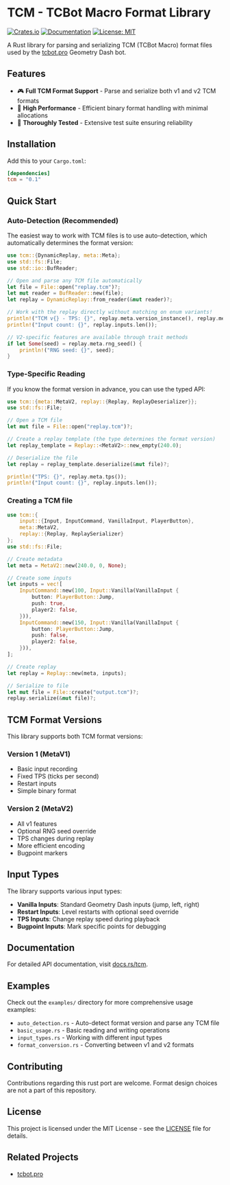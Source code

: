 # TCM - TCBot Macro Format Library

[![Crates.io](https://img.shields.io/crates/v/tcm.svg)](https://crates.io/crates/tcm)
[![Documentation](https://docs.rs/tcm/badge.svg)](https://docs.rs/tcm)
[![License: MIT](https://img.shields.io/badge/License-MIT-yellow.svg)](https://opensource.org/licenses/MIT)

A Rust library for parsing and serializing TCM (TCBot Macro) format files used by the [tcbot.pro](https://tcbot.pro) Geometry Dash bot.

## Features

- 🎮 **Full TCM Format Support** - Parse and serialize both v1 and v2 TCM formats
- 🚀 **High Performance** - Efficient binary format handling with minimal allocations
- 🧪 **Thoroughly Tested** - Extensive test suite ensuring reliability

## Installation

Add this to your `Cargo.toml`:

```toml
[dependencies]
tcm = "0.1"
```

## Quick Start

### Auto-Detection (Recommended)

The easiest way to work with TCM files is to use auto-detection, which automatically determines the format version:

```rust
use tcm::{DynamicReplay, meta::Meta};
use std::fs::File;
use std::io::BufReader;

// Open and parse any TCM file automatically
let file = File::open("replay.tcm")?;
let mut reader = BufReader::new(file);
let replay = DynamicReplay::from_reader(&mut reader)?;

// Work with the replay directly without matching on enum variants!
println!("TCM v{} - TPS: {}", replay.meta.version_instance(), replay.meta.tps());
println!("Input count: {}", replay.inputs.len());

// V2-specific features are available through trait methods
if let Some(seed) = replay.meta.rng_seed() {
    println!("RNG seed: {}", seed);
}
```

### Type-Specific Reading

If you know the format version in advance, you can use the typed API:

```rust
use tcm::{meta::MetaV2, replay::{Replay, ReplayDeserializer}};
use std::fs::File;

// Open a TCM file
let mut file = File::open("replay.tcm")?;

// Create a replay template (the type determines the format version)
let replay_template = Replay::<MetaV2>::new_empty(240.0);

// Deserialize the file
let replay = replay_template.deserialize(&mut file)?;

println!("TPS: {}", replay.meta.tps());
println!("Input count: {}", replay.inputs.len());
```

### Creating a TCM file

```rust
use tcm::{
    input::{Input, InputCommand, VanillaInput, PlayerButton},
    meta::MetaV2,
    replay::{Replay, ReplaySerializer}
};
use std::fs::File;

// Create metadata
let meta = MetaV2::new(240.0, 0, None);

// Create some inputs
let inputs = vec![
    InputCommand::new(100, Input::Vanilla(VanillaInput {
        button: PlayerButton::Jump,
        push: true,
        player2: false,
    })),
    InputCommand::new(150, Input::Vanilla(VanillaInput {
        button: PlayerButton::Jump,
        push: false,
        player2: false,
    })),
];

// Create replay
let replay = Replay::new(meta, inputs);

// Serialize to file
let mut file = File::create("output.tcm")?;
replay.serialize(&mut file)?;
```

## TCM Format Versions

This library supports both TCM format versions:

### Version 1 (MetaV1)
- Basic input recording
- Fixed TPS (ticks per second)
- Restart inputs
- Simple binary format

### Version 2 (MetaV2)
- All v1 features
- Optional RNG seed override
- TPS changes during replay
- More efficient encoding
- Bugpoint markers

## Input Types

The library supports various input types:

- **Vanilla Inputs**: Standard Geometry Dash inputs (jump, left, right)
- **Restart Inputs**: Level restarts with optional seed override
- **TPS Inputs**: Change replay speed during playback
- **Bugpoint Inputs**: Mark specific points for debugging

## Documentation

For detailed API documentation, visit [docs.rs/tcm](https://docs.rs/tcm).

## Examples

Check out the `examples/` directory for more comprehensive usage examples:

- `auto_detection.rs` - Auto-detect format version and parse any TCM file
- `basic_usage.rs` - Basic reading and writing operations
- `input_types.rs` - Working with different input types
- `format_conversion.rs` - Converting between v1 and v2 formats

## Contributing

Contributions regarding this rust port are welcome. Format design choices are not a part of this repository.

## License

This project is licensed under the MIT License - see the [LICENSE](LICENSE) file for details.

## Related Projects

- [tcbot.pro](https://tcbot.pro)

